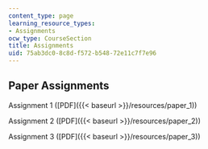 ```yaml
---
content_type: page
learning_resource_types:
- Assignments
ocw_type: CourseSection
title: Assignments
uid: 75ab3dc0-8c8d-f572-b548-72e11c7f7e96
---
```


Paper Assignments
-----------------

Assignment 1 ([PDF]({{< baseurl >}}/resources/paper_1))

Assignment 2 ([PDF]({{< baseurl >}}/resources/paper_2))

Assignment 3 ([PDF]({{< baseurl >}}/resources/paper_3))